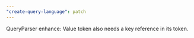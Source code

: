 ```yaml
---
"create-query-language": patch
---
```


QueryParser enhance: Value token also needs a key reference in its token.
